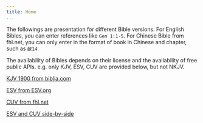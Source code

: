 ```yaml
---
title: Home
...
```


The followings are presentation for different Bible versions. For English Bibles, you can enter references like `Gen 1:1-5`. For Chinese Bible from fhl.net, you can only enter in the format of book in Chinese and chapter, such as `啟14`.

The availability of Bibles depends on their license and the availability of free public APIs. e.g. only KJV, ESV, CUV are provided below, but not NKJV.

[KJV 1900 from biblia.com](bible-search-biblia.html)

[ESV from ESV.org](bible-search-esv.html)

[CUV from fhl.net](bible-search-fhl.html)

[ESV and CUV side-by-side](bible-search-esv-fhl.html)
